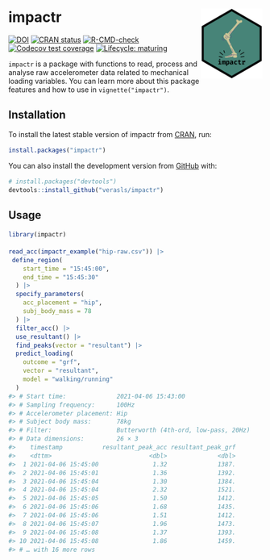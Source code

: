 
<!-- README.md is generated from README.Rmd. Please edit that file -->

# impactr <a href='https://github.com/verasls/impactr'><img src='man/figures/logo.png' align="right" height="139" /></a>

<!-- badges: start -->

[![DOI](https://zenodo.org/badge/DOI/10.5281/zenodo.5035522.svg)](https://doi.org/10.5281/zenodo.5035522)
[![CRAN
status](https://www.r-pkg.org/badges/version/impactr)](https://CRAN.R-project.org/package=impactr)
[![R-CMD-check](https://github.com/verasls/impactr/workflows/R-CMD-check/badge.svg)](https://github.com/verasls/impactr/actions)
[![Codecov test
coverage](https://codecov.io/gh/verasls/impactr/branch/main/graph/badge.svg)](https://codecov.io/gh/verasls/impactr?branch=main)
[![Lifecycle:
maturing](https://img.shields.io/badge/lifecycle-maturing-blue.svg)](https://www.tidyverse.org/lifecycle/#maturing)
<!-- badges: end -->

`impactr` is a package with functions to read, process and analyse raw
accelerometer data related to mechanical loading variables. You can
learn more about this package features and how to use in
`vignette("impactr")`.

## Installation

To install the latest stable version of impactr from
[CRAN](https://CRAN.R-project.org), run:

``` r
install.packages("impactr")
```

You can also install the development version from
[GitHub](https://github.com/) with:

``` r
# install.packages("devtools")
devtools::install_github("verasls/impactr")
```

## Usage

``` r
library(impactr)

read_acc(impactr_example("hip-raw.csv")) |>
 define_region(
    start_time = "15:45:00",
    end_time = "15:45:30"
  ) |>
  specify_parameters(
    acc_placement = "hip",
    subj_body_mass = 78
  ) |>
  filter_acc() |>
  use_resultant() |>
  find_peaks(vector = "resultant") |>
  predict_loading(
    outcome = "grf",
    vector = "resultant",
    model = "walking/running"
  )
#> # Start time:              2021-04-06 15:43:00
#> # Sampling frequency:      100Hz
#> # Accelerometer placement: Hip
#> # Subject body mass:       78kg
#> # Filter:                  Butterworth (4th-ord, low-pass, 20Hz)
#> # Data dimensions:         26 × 3
#>    timestamp           resultant_peak_acc resultant_peak_grf
#>    <dttm>                           <dbl>              <dbl>
#>  1 2021-04-06 15:45:00               1.32              1387.
#>  2 2021-04-06 15:45:01               1.36              1392.
#>  3 2021-04-06 15:45:04               1.30              1384.
#>  4 2021-04-06 15:45:04               2.32              1521.
#>  5 2021-04-06 15:45:05               1.50              1412.
#>  6 2021-04-06 15:45:06               1.68              1435.
#>  7 2021-04-06 15:45:06               1.51              1412.
#>  8 2021-04-06 15:45:07               1.96              1473.
#>  9 2021-04-06 15:45:08               1.37              1393.
#> 10 2021-04-06 15:45:08               1.86              1459.
#> # … with 16 more rows
```
